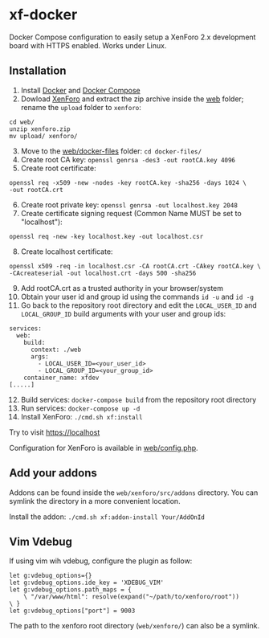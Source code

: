 # xf-docker

Docker Compose configuration to easily setup a XenForo 2.x development board
with HTTPS enabled. Works under Linux.

## Installation

1. Install [Docker](https://docs.docker.com/get-docker/)
and [Docker Compose](https://docs.docker.com/compose/install/)
2. Dowload [XenForo](https://xenforo.com/) and extract the zip archive inside
the [web](web) folder; rename the `upload` folder to `xenforo`:
```
cd web/
unzip xenforo.zip
mv upload/ xenforo/
```
3. Move to the [web/docker-files](web/docker-files) folder: `cd docker-files/`
4. Create root CA key: `openssl genrsa -des3 -out rootCA.key 4096`
5. Create root certificate:
```
openssl req -x509 -new -nodes -key rootCA.key -sha256 -days 1024 \
-out rootCA.crt
```
6. Create root private key: `openssl genrsa -out localhost.key 2048`
7. Create certificate signing request (Common Name MUST be set to "localhost"):
```
openssl req -new -key localhost.key -out localhost.csr
```
8. Create localhost certificate:
```
openssl x509 -req -in localhost.csr -CA rootCA.crt -CAkey rootCA.key \
-CAcreateserial -out localhost.crt -days 500 -sha256
```
9. Add rootCA.crt as a trusted authority in your browser/system
10. Obtain your user id and group id using the commands `id -u` and `id -g`
11. Go back to the repository root directory and edit the `LOCAL_USER_ID` and
    `LOCAL_GROUP_ID` build arguments with your user and group ids:
```
services:
  web:
    build:
      context: ./web
      args:
        - LOCAL_USER_ID=<your_user_id>
        - LOCAL_GROUP_ID=<your_group_id>
    container_name: xfdev
[.....]
```
12. Build services: `docker-compose build` from the repository root directory
13. Run services: `docker-compose up -d`
14. Install XenForo: `./cmd.sh xf:install`

Try to visit [https://localhost](https://localhost)

Configuration for XenForo is available in [web/config.php](web/config.php).

## Add your addons

Addons can be found inside the `web/xenforo/src/addons` directory. You can
symlink the directory in a more convenient location.

Install the addon: `./cmd.sh xf:addon-install Your/AddOnId`

## Vim Vdebug

If using vim wih vdebug, configure the plugin as follow:
```
let g:vdebug_options={}
let g:vdebug_options.ide_key = 'XDEBUG_VIM'
let g:vdebug_options.path_maps = {
	\ "/var/www/html": resolve(expand("~/path/to/xenforo/root"))
\ }
let g:vdebug_options["port"] = 9003
```
The path to the xenforo root directory (`web/xenforo/`) can also be a symlink.
